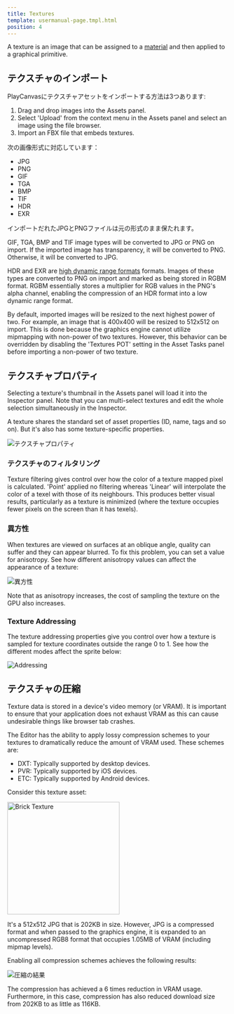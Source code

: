 ```yaml
---
title: Textures
template: usermanual-page.tmpl.html
position: 4
---
```


A texture is an image that can be assigned to a [material][1] and then applied to a graphical primitive.

## テクスチャのインポート

PlayCanvasにテクスチャアセットをインポートする方法は3つあります:

1. Drag and drop images into the Assets panel.
2. Select 'Upload' from the context menu in the Assets panel and select an image using the file browser.
3. Import an FBX file that embeds textures.

次の画像形式に対応しています：

* JPG
* PNG
* GIF
* TGA
* BMP
* TIF
* HDR
* EXR

インポートだれたJPGとPNGファイルは元の形式のまま保たれます。

GIF, TGA, BMP and TIF image types will be converted to JPG or PNG on import. If the imported image has transparency, it will be converted to PNG. Otherwise, it will be converted to JPG.

HDR and EXR are [high dynamic range formats][2] formats. Images of these types are converted to PNG on import and marked as being stored in RGBM format. RGBM essentially stores a multiplier for RGB values in the PNG's alpha channel, enabling the compression of an HDR format into a low dynamic range format.

By default, imported images will be resized to the next highest power of two. For example, an image that is 400x400 will be resized to 512x512 on import. This is done because the graphics engine cannot utilize mipmapping with non-power of two textures. However, this behavior can be overridden by disabling the 'Textures POT' setting in the Asset Tasks panel before importing a non-power of two texture.

## テクスチャプロパティ

Selecting a texture's thumbnail in the Assets panel will load it into the Inspector panel. Note that you can multi-select textures and edit the whole selection simultaneously in the Inspector.

A texture shares the standard set of asset properties (ID, name, tags and so on). But it's also has some texture-specific properties.

![テクスチャプロパティ][3]

### テクスチャのフィルタリング

Texture filtering gives control over how the color of a texture mapped pixel is calculated. 'Point' applied no filtering whereas 'Linear' will interpolate the color of a texel with those of its neighbours. This produces better visual results, particularly as a texture is minimized (where the texture occupies fewer pixels on the screen than it has texels).

### 異方性

When textures are viewed on surfaces at an oblique angle, quality can suffer and they can appear blurred. To fix this problem, you can set a value for anisotropy. See how different anisotropy values can affect the appearance of a texture:

![異方性][4]

Note that as anisotropy increases, the cost of sampling the texture on the GPU also increases.

### Texture Addressing

The texture addressing properties give you control over how a texture is sampled for texture coordinates outside the range 0 to 1. See how the different modes affect the sprite below:

![Addressing][5]

## テクスチャの圧縮

Texture data is stored in a device's video memory (or VRAM). It is important to ensure that your application does not exhaust VRAM as this can cause undesirable things like browser tab crashes.

The Editor has the ability to apply lossy compression schemes to your textures to dramatically reduce the amount of VRAM used. These schemes are:

* DXT: Typically supported by desktop devices.
* PVR: Typically supported by iOS devices.
* ETC: Typically supported by Android devices.

Consider this texture asset:

<img src="/images/user-manual/assets/textures/brick.jpg" alt="Brick Texture" style="width: 256px; height: 256px;"/>

It's a 512x512 JPG that is 202KB in size. However, JPG is a compressed format and when passed to the graphics engine, it is expanded to an uncompressed RGB8 format that occupies 1.05MB of VRAM (including mipmap levels).

Enabling all compression schemes achieves the following results:

![圧縮の結果][6]

The compression has achieved a 6 times reduction in VRAM usage. Furthermore, in this case, compression has also reduced download size from 202KB to as little as 116KB.

[1]: /user-manual/assets/materials
[2]: https://en.wikipedia.org/wiki/High-dynamic-range_imaging
[3]: /images/user-manual/assets/textures/texture-properties.png
[4]: /images/user-manual/assets/textures/anisotropy.png
[5]: /images/user-manual/assets/textures/texture-address.png
[6]: /images/user-manual/assets/textures/compression-results.png

